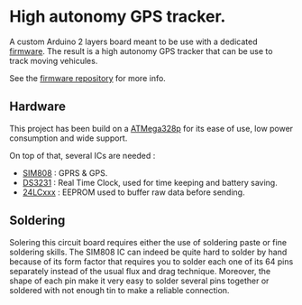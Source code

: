 # High autonomy GPS tracker.

A custom Arduino 2 layers board meant to be use with a dedicated [firmware](https://github.com/blemasle/arduino-gpstracker). The result is a high autonomy GPS tracker that can be use to track moving vehicules.

See the [firmware repository](https://github.com/blemasle/arduino-gpstracker) for more info.

## Hardware
This project has been build on a [ATMega328p](https://www.microchip.com/wwwproducts/en/ATMEGA328P) for its ease of use, low power consumption and wide support.

On top of that, several ICs are needed :
* [SIM808](https://simcom.ee/documents/?dir=SIM808) : GPRS & GPS.
* [DS3231](https://www.maximintegrated.com/en/products/digital/real-time-clocks/DS3231.html) : Real Time Clock, used for time keeping and battery saving.
* [24LCxxx](https://www.microchip.com/wwwproducts/en/en010828) : EEPROM used to buffer raw data before sending.

## Soldering
Solering this circuit board requires either the use of soldering paste or fine soldering skills. 
The SIM808 IC can indeed be quite hard to solder by hand because of its form factor that requires you to solder each one of its 64 pins separately instead of the usual flux and drag technique.   Moreover, the shape of each pin make it very easy to solder several pins together or soldered with not enough tin to make a reliable connection.